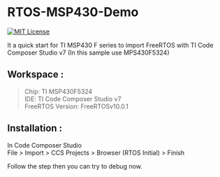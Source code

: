 # RTOS-MSP430-Demo

[![MIT License](https://img.shields.io/badge/License-%20MIT%20-red.svg)](https://opensource.org/licenses/MIT)

It a quick start for TI MSP430 F series to import FreeRTOS with TI Code Composer Studio v7 (In this sample use MPS430F5324)  

## Workspace :
>Chip: TI MSP430F5324  
>IDE: TI Code Composer Studio v7  
>FreeRTOS Version: FreeRTOSv10.0.1  

## Installation :
In Code Composer Studio  
File > Import > CCS Projects > Browser (RTOS Initial) > Finish  

Follow the step then you can try to debug now.
 
